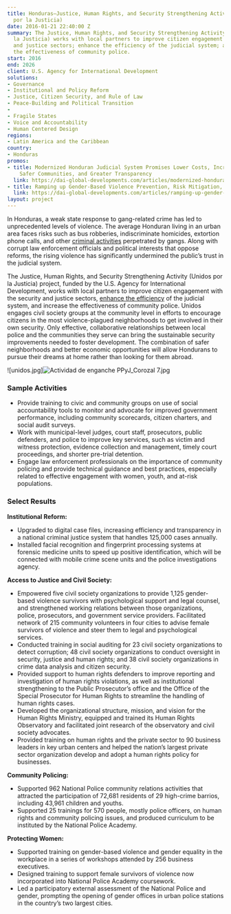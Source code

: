 ```yaml
---
title: Honduras—Justice, Human Rights, and Security Strengthening Activity (Unidos
  por la Justicia)
date: 2016-01-21 22:40:00 Z
summary: The Justice, Human Rights, and Security Strengthening Activity (Unidos por
  la Justicia) works with local partners to improve citizen engagement with the security
  and justice sectors; enhance the efficiency of the judicial system; and increase
  the effectiveness of community police.
start: 2016
end: 2026
client: U.S. Agency for International Development
solutions:
- Governance
- Institutional and Policy Reform
- Justice, Citizen Security, and Rule of Law
- Peace-Building and Political Transition
- 
- Fragile States
- Voice and Accountability
- Human Centered Design
regions:
- Latin America and the Caribbean
country:
- Honduras
promos:
- title: Modernized Honduran Judicial System Promises Lower Costs, Increased Efficiency,
    Safer Communities, and Greater Transparency
  link: https://dai-global-developments.com/articles/modernized-honduran-judicial-system-promises-lower-costs-increased-efficiency-safer-communities-and-greater-transparency
- title: Ramping up Gender-Based Violence Prevention, Risk Mitigation, and Response
  link: https://dai-global-developments.com/articles/ramping-up-gender-based-violence-prevention-risk-mitigation-and-response
layout: project
---
```


In Honduras, a weak state response to gang-related crime has led to unprecedented levels of violence. The average Honduran living in an urban area faces risks such as bus robberies, indiscriminate homicides, extortion phone calls, and other [criminal activities](https://dai-global-developments.com/articles/mitigating-instability-in-central-america) perpetrated by gangs. Along with corrupt law enforcement officials and political interests that oppose reforms, the rising violence has significantly undermined the public’s trust in the judicial system.
 
The Justice, Human Rights, and Security Strengthening Activity (Unidos por la Justicia) project, funded by the U.S. Agency for International Development, works with local partners to improve citizen engagement with the security and justice sectors, [enhance the efficiency](https://dai-global-developments.com/articles/modernized-honduran-judicial-system-promises-lower-costs-increased-efficiency-safer-communities-and-greater-transparency) of the judicial system, and increase the effectiveness of community police. Unidos engages civil society groups at the community level in efforts to encourage citizens in the most violence-plagued neighborhoods to get involved in their own security. Only effective, collaborative relationships between local police and the communities they serve can bring the sustainable security improvements needed to foster development. The combination of safer neighborhoods and better economic opportunities will allow Hondurans to pursue their dreams at home rather than looking for them abroad.

![unidos.jpg]![Actividad de enganche PPyJ_Corozal 7.jpg](/uploads/Actividad%20de%20enganche%20PPyJ_Corozal%207.jpg)

### Sample Activities

* Provide training to civic and community groups on use of social accountability tools to monitor and advocate for improved government performance, including community scorecards, citizen charters, and social audit surveys.
* Work with municipal-level judges, court staff, prosecutors, public defenders, and police to improve key services, such as victim and witness protection, evidence collection and management, timely court proceedings, and shorter pre-trial detention.
* Engage law enforcement professionals on the importance of community policing and provide technical guidance and best practices, especially related to effective engagement with women, youth, and at-risk populations.

### Select Results

**Institutional Reform:** 
 
* Upgraded to digital case files, increasing efficiency and transparency in a national criminal justice system that handles 125,000 cases annually.
* Installed facial recognition and fingerprint processing systems at forensic medicine units to speed up positive identification, which will be connected with mobile crime scene units and the police investigations agency.
 
**Access to Justice and Civil Society:** 
 
* Empowered five civil society organizations to provide 1,125 gender-based violence survivors with psychological support and legal counsel, and strengthened working relations between those organizations, police, prosecutors, and government service providers. Facilitated network of 215 community volunteers in four cities to advise female survivors of violence and steer them to legal and psychological services.
* Conducted training in social auditing for 23 civil society organizations to detect corruption; 48 civil society organizations to conduct oversight in security, justice and human rights; and 38 civil society organizations in crime data analysis and citizen security.
* Provided support to human rights defenders to improve reporting and investigation of human rights violations, as well as institutional strengthening to the Public Prosecutor’s office and the Office of the Special Prosecutor for Human Rights to streamline the handling of human rights cases.
* Developed the organizational structure, mission, and vision for the Human Rights Ministry, equipped and trained its Human Rights Observatory and facilitated joint research of the observatory and civil society advocates.
* Provided training on human rights and the private sector to 90 business leaders in key urban centers and helped the nation’s largest private sector organization develop and adopt a human rights policy for businesses. 
 
**Community Policing:** 

* Supported 962 National Police community relations activities that attracted the participation of 72,681 residents of 29 high-crime barrios, including 43,961 children and youths.
* Supported 25 trainings for 570 people, mostly police officers, on human rights and community policing issues, and produced curriculum to be instituted by the National Police Academy.
 
**Protecting Women:** 

* Supported training on gender-based violence and gender equality in the workplace in a series of workshops attended by 256 business executives.
* Designed training to support female survivors of violence now incorporated into National Police Academy coursework.
* Led a participatory external assessment of the National Police and gender, prompting the opening of gender offices in urban police stations in the country’s two largest cities.